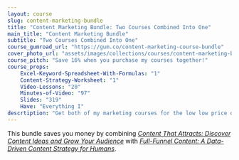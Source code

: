 ```yaml
---
layout: course
slug: content-marketing-bundle
title: "Content Marketing Bundle: Two Courses Combined Into One"
main_title: "Content Marketing Bundle"
subtitle: "Two Courses Combined Into One"
course_gumroad_url: "https://gum.co/content-marketing-course-bundle"
cover_photo_url: "assets/images/collections/courses/content-marketing-bundle/content-marketing-bundle-cover.png"
course_pitch: "Save 16% when you purchase my courses together!"
course_props:
    Excel-Keyword-Spreadsheet-With-Formulas: "1"
    Content-Strategy-Worksheet: "1"
    Video-Lessons: "20"
    Minutes-of-Video: "97"
    Slides: "319"
    Have: "Everything I"
descrtiption: "Get both of my marketing courses for the low low price of kinda-cheaper-than-buying-them-separately. Trust me, it's a deal of some kind."
---
```

This bundle saves you money by combining _[Content That Attracts: Discover Content Ideas and Grow Your Audience](/courses/content-that-attracts)_ with _[Full-Funnel Content: A Data-Driven Content Strategy for Humans](/courses/full-funnel-content)_.
